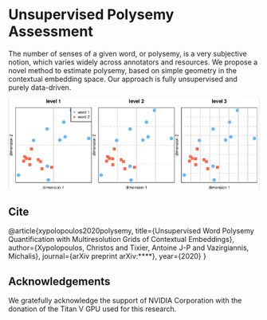 # Unsupervised Polysemy Assessment

The number of senses of a given word, or polysemy, is a very subjective notion, which varies widely across annotators and resources. We propose a novel method to estimate polysemy, based on simple geometry in the contextual embedding space. Our approach is fully unsupervised and purely data-driven.


![pyramid_illustration](figures/pyramid_illustration_cropped.png "TITLE")

## Cite

@article{xypolopoulos2020polysemy,
  title={Unsupervised Word Polysemy Quantification with Multiresolution Grids of Contextual Embeddings},
  author={Xypolopoulos, Christos and Tixier, Antoine J-P and Vazirgiannis, Michalis},
  journal={arXiv preprint arXiv:****},
  year={2020}
}

## Acknowledgements 

We gratefully acknowledge the support of NVIDIA Corporation with the donation of the Titan V GPU used for this research.
